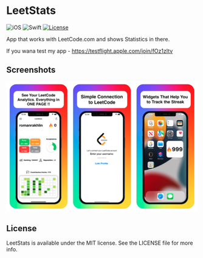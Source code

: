 # LeetStats

![iOS](https://img.shields.io/badge/iOS-15%20-blue)
![Swift](https://img.shields.io/badge/Swift-5-orange?logo=Swift&logoColor=white)
[![License](https://img.shields.io/github/license/romarakhlin/CoronaMap)](https://github.com/romarakhlin/CoronaMap/blob/master/LICENSE)

App that works with LeetCode.com and shows Statistics in there.

If you wana test my app - https://testflight.apple.com/join/fOz1zItv

## Screenshots

![image](./image.png)

## License
LeetStats is available under the MIT license. See the LICENSE file for more info.
